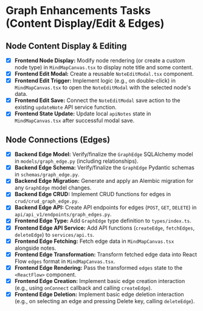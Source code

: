 # Graph Enhancements Tasks (Content Display/Edit & Edges)

## Node Content Display & Editing
- [X] **Frontend Node Display:** Modify node rendering (or create a custom node type) in `MindMapCanvas.tsx` to display note title and some content.
- [X] **Frontend Edit Modal:** Create a reusable `NoteEditModal.tsx` component.
- [X] **Frontend Edit Trigger:** Implement logic (e.g., on double-click) in `MindMapCanvas.tsx` to open the `NoteEditModal` with the selected node's data.
- [X] **Frontend Edit Save:** Connect the `NoteEditModal` save action to the existing `updateNote` API service function.
- [X] **Frontend State Update:** Update local `apiNotes` state in `MindMapCanvas.tsx` after successful modal save.

## Node Connections (Edges)
- [X] **Backend Edge Model:** Verify/finalize the `GraphEdge` SQLAlchemy model in `models/graph_edge.py` (including relationships).
- [X] **Backend Edge Schema:** Verify/finalize the `GraphEdge` Pydantic schemas in `schemas/graph_edge.py`.
- [X] **Backend Edge Migration:** Generate and apply an Alembic migration for any `GraphEdge` model changes.
- [X] **Backend Edge CRUD:** Implement CRUD functions for edges in `crud/crud_graph_edge.py`.
- [X] **Backend Edge API:** Create API endpoints for edges (`POST`, `GET`, `DELETE`) in `api/api_v1/endpoints/graph_edges.py`.
- [X] **Frontend Edge Type:** Add `GraphEdge` type definition to `types/index.ts`.
- [X] **Frontend Edge API Service:** Add API functions (`createEdge`, `fetchEdges`, `deleteEdge`) to `services/api.ts`.
- [X] **Frontend Edge Fetching:** Fetch edge data in `MindMapCanvas.tsx` alongside notes.
- [X] **Frontend Edge Transformation:** Transform fetched edge data into React Flow `edges` format in `MindMapCanvas.tsx`.
- [X] **Frontend Edge Rendering:** Pass the transformed `edges` state to the `<ReactFlow>` component.
- [X] **Frontend Edge Creation:** Implement basic edge creation interaction (e.g., using `onConnect` callback and calling `createEdge`).
- [X] **Frontend Edge Deletion:** Implement basic edge deletion interaction (e.g., on selecting an edge and pressing Delete key, calling `deleteEdge`). 
